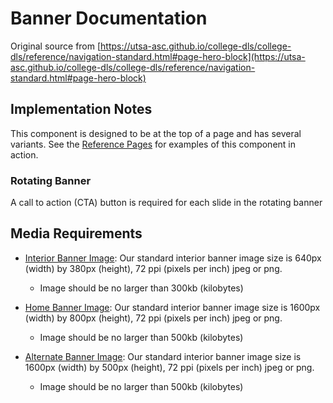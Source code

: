 # Banner Documentation

Original source from [https://utsa-asc.github.io/college-dls/college-dls/reference/navigation-standard.html#page-hero-block](https://utsa-asc.github.io/college-dls/college-dls/reference/navigation-standard.html#page-hero-block)

## Implementation Notes

This component is designed to be at the top of a page and has several variants. See the [Reference Pages](https://utsa-asc.github.io/college-dls/components/detail/college-home-page.html) for examples of this component in action.

### Rotating Banner

A call to action (CTA) button is required for each slide in the rotating banner

## Media Requirements
- [Interior Banner Image](https://utsa-asc.github.io/college-dls/components/detail/banner--blue.html): Our standard interior banner image size is 640px (width) by 380px (height), 72 ppi (pixels per inch) jpeg or png.
    - Image should be no larger than 300kb (kilobytes)
    
- [Home Banner Image](https://utsa-asc.github.io/college-dls/components/detail/banner--default.html): Our standard interior banner image size is 1600px (width) by 800px (height), 72 ppi (pixels per inch) jpeg or png.
    - Image should be no larger than 500kb (kilobytes)

- [Alternate Banner Image](https://utsa-asc.github.io/college-dls/components/detail/banner--alt.html): Our standard interior banner image size is 1600px (width) by 500px (height), 72 ppi (pixels per inch) jpeg or png.
    - Image should be no larger than 500kb (kilobytes)